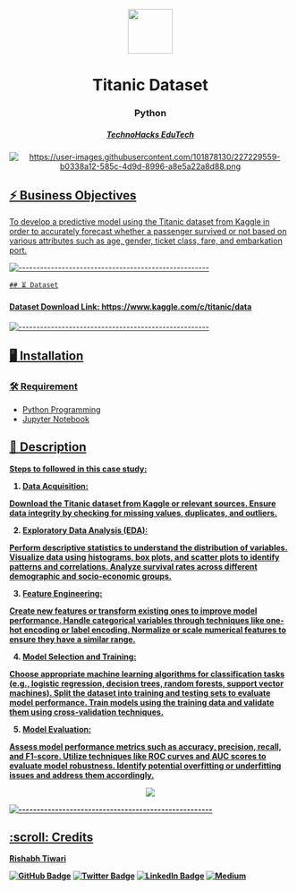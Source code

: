 <p align="center"> 
  <img src="https://miro.medium.com/v2/resize:fit:1400/0*0l2af091BUHD8hOi" width="80px" height="80px">
</p>
<h1 align="center"> Titanic Dataset  </h1>
<h3 align="center">  Python  </h3>
<h5 align="center">  <a href="https://technohacks.co.in"> TechnoHacks EduTech </h5>
<p align="center"> 
  <img src="https://raw.githubusercontent.com/Masterx-AI/Project_Titanic_Survival_Prediction_/main/titanic.jpg" alt="https://user-images.githubusercontent.com/101878130/227229559-b0338a12-585c-4d9d-8996-a8e5a22a8d88.png">

   <h2> ⚡️ Business Objectives</h2
   </b> To develop a predictive model using the Titanic dataset from Kaggle in order to accurately forecast whether a passenger survived or not based on various attributes such as age, gender, ticket class, fare, and embarkation port. </b>
   
   ![-----------------------------------------------------](https://raw.githubusercontent.com/andreasbm/readme/master/assets/lines/rainbow.png)

    ## ⏳ Dataset
   
   <h4>  Dataset Download Link: https://www.kaggle.com/c/titanic/data </h4> 
   
   ![-----------------------------------------------------](https://raw.githubusercontent.com/andreasbm/readme/master/assets/lines/rainbow.png)

   ## :desktop_computer:	Installation
      
   ### :hammer_and_wrench: Requirement
   
   * Python Programming
   * Jupyter Notebook

   ## 📝 Description
   <b>Steps to followed in this case study: <b>

  1. Data Acquisition:

Download the Titanic dataset from Kaggle or relevant sources.
Ensure data integrity by checking for missing values, duplicates, and outliers.

2. Exploratory Data Analysis (EDA):

Perform descriptive statistics to understand the distribution of variables.
Visualize data using histograms, box plots, and scatter plots to identify patterns and correlations.
Analyze survival rates across different demographic and socio-economic groups.

3. Feature Engineering:

Create new features or transform existing ones to improve model performance.
Handle categorical variables through techniques like one-hot encoding or label encoding.
Normalize or scale numerical features to ensure they have a similar range.

4. Model Selection and Training:

Choose appropriate machine learning algorithms for classification tasks (e.g., logistic regression, decision trees, random forests, support vector machines).
Split the dataset into training and testing sets to evaluate model performance.
Train models using the training data and validate them using cross-validation techniques.

5. Model Evaluation:

Assess model performance metrics such as accuracy, precision, recall, and F1-score.
Utilize techniques like ROC curves and AUC scores to evaluate model robustness.
Identify potential overfitting or underfitting issues and address them accordingly.


<p align="center">
    <img src="https://thumbs.gfycat.com/CanineImpeccableAsiaticmouflon-size_restricted.gif](https://static1.squarespace.com/static/5006453fe4b09ef2252ba068/t/5090b249e4b047ba54dfd258/1351660113175/TItanic-Survival-Infographic.jpg?format=1500w">


   ![-----------------------------------------------------](https://raw.githubusercontent.com/andreasbm/readme/master/assets/lines/rainbow.png)

   <!-- CREDITS -->

  <h2 id="credits"> :scroll: Credits</h2>
  
 Rishabh Tiwari
 
 [![GitHub Badge](https://img.shields.io/badge/GitHub-100000?style=for-the-badge&logo=github&logoColor=white)](https://github.com/irishabhtiwari)
 [![Twitter Badge](https://img.shields.io/badge/Twitter-1DA1F2?style=for-the-badge&logo=twitter&logoColor=white)](https://twitter.com/irishabhtiwari)
 [![LinkedIn Badge](https://img.shields.io/badge/LinkedIn-0077B5?style=for-the-badge&logo=linkedin&logoColor=white)](https://www.linkedin.com/in/smsrishabh)
 [![Medium](https://img.shields.io/badge/Medium-12100E?style=for-the-badge&logo=medium&logoColor=white)](https://medium.com/@smsrishabh)

    
